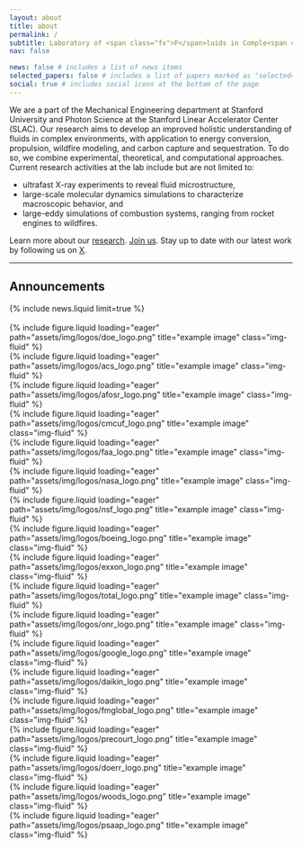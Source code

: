 ```yaml
---
layout: about
title: about
permalink: /
subtitle: Laboratory of <span class="fx">F</span>luids in Comple<span class="fx">x</span> Environments
nav: false

news: false # includes a list of news items
selected_papers: false # includes a list of papers marked as "selected={true}"
social: true # includes social icons at the bottom of the page
---
```


<!-- Write your biography here. Tell the world about yourself. Link to your favorite [subreddit](http://reddit.com). You can put a picture in, too. The code is already in, just name your picture `prof_pic.jpg` and put it in the `img/` folder.

Put your address / P.O. box / other info right below your picture. You can also disable any of these elements by editing `profile` property of the YAML header of your `_pages/about.md`. Edit `_bibliography/papers.bib` and Jekyll will render your [publications page](/al-folio/publications/) automatically.

Link to your social media connections, too. This theme is set up to use [Font Awesome icons](https://fontawesome.com/) and [Academicons](https://jpswalsh.github.io/academicons/), like the ones below. Add your Facebook, Twitter, LinkedIn, Google Scholar, or just disable all of them. -->

We are a part of the Mechanical Engineering department at Stanford University and Photon Science at the Stanford Linear Accelerator Center (SLAC). Our research aims to develop an improved holistic understanding of fluids in complex environments, with application to energy conversion, propulsion, wildfire modeling, and carbon capture and sequestration. To do so, we combine experimental, theoretical, and computational approaches. Current research activities at the lab include but are not limited to:

- ultrafast X-ray experiments to reveal fluid microstructure,
- large-scale molecular dynamics simulations to characterize macroscopic behavior, and
- large-eddy simulations of combustion systems, ranging from rocket engines to wildfires.

Learn more about our [research](/research). [Join us](/contact). Stay up to date with our latest work by following us on [X](https://twitter.com/fxlabstanford). 

<style>
.logo-section .row img {
    height: 100px; /* Set the height for all images */
    width: auto; /* Maintain aspect ratio */
    object-fit: contain; /* Ensure the image fits within the height */
}
</style>

<div class="post">

  <article class="large homepage">
    <!-- News -->
      <hr>
      <h2>
        <!--<a href="{{ '/news/' | relative_url }}" style="color: inherit">Announcements</a>-->
	Announcements
      </h2>
      {% include news.liquid limit=true %}
  </article>
</div>

<br>

<div class="logo-section">
    <div class="row">
        <div class="col-sm mt-3 mt-md-0">
            {% include figure.liquid loading="eager" path="assets/img/logos/doe_logo.png" title="example image" class="img-fluid" %}
        </div>
        <div class="col-sm mt-3 mt-md-0">
            {% include figure.liquid loading="eager" path="assets/img/logos/acs_logo.png" title="example image" class="img-fluid" %}
        </div>
        <div class="col-sm mt-3 mt-md-0">
            {% include figure.liquid loading="eager" path="assets/img/logos/afosr_logo.png" title="example image" class="img-fluid" %}
        </div>
        <div class="col-sm mt-3 mt-md-0">
            {% include figure.liquid loading="eager" path="assets/img/logos/cmcuf_logo.png" title="example image" class="img-fluid" %}
        </div>
        <div class="col-sm mt-3 mt-md-0">
            {% include figure.liquid loading="eager" path="assets/img/logos/faa_logo.png" title="example image" class="img-fluid" %}
        </div>
        <div class="col-sm mt-3 mt-md-0">
            {% include figure.liquid loading="eager" path="assets/img/logos/nasa_logo.png" title="example image" class="img-fluid" %}
        </div>
        <div class="col-sm mt-3 mt-md-0">
            {% include figure.liquid loading="eager" path="assets/img/logos/nsf_logo.png" title="example image" class="img-fluid" %}
        </div>
    </div>
    <div class="row">
        <div class="col-sm mt-3 mt-md-0">
            {% include figure.liquid loading="eager" path="assets/img/logos/boeing_logo.png" title="example image" class="img-fluid" %}
        </div>
        <div class="col-sm mt-3 mt-md-0">
            {% include figure.liquid loading="eager" path="assets/img/logos/exxon_logo.png" title="example image" class="img-fluid" %}
        </div>
        <div class="col-sm mt-3 mt-md-0">
            {% include figure.liquid loading="eager" path="assets/img/logos/total_logo.png" title="example image" class="img-fluid" %}
        </div>
        <div class="col-sm mt-3 mt-md-0">
            {% include figure.liquid loading="eager" path="assets/img/logos/onr_logo.png" title="example image" class="img-fluid" %}
        </div>
        <div class="col-sm mt-3 mt-md-0">
            {% include figure.liquid loading="eager" path="assets/img/logos/google_logo.png" title="example image" class="img-fluid" %}
        </div>
        <div class="col-sm mt-3 mt-md-0">
            {% include figure.liquid loading="eager" path="assets/img/logos/daikin_logo.png" title="example image" class="img-fluid" %}
        </div>
    </div>
    <div class="row">
        <div class="col-sm mt-3 mt-md-0">
            {% include figure.liquid loading="eager" path="assets/img/logos/fmglobal_logo.png" title="example image" class="img-fluid" %}
        </div>
        <div class="col-sm mt-3 mt-md-0">
            {% include figure.liquid loading="eager" path="assets/img/logos/precourt_logo.png" title="example image" class="img-fluid" %}
        </div>
        <div class="col-sm mt-3 mt-md-0">
            {% include figure.liquid loading="eager" path="assets/img/logos/doerr_logo.png" title="example image" class="img-fluid" %}
        </div>
        <div class="col-sm mt-3 mt-md-0">
            {% include figure.liquid loading="eager" path="assets/img/logos/woods_logo.png" title="example image" class="img-fluid" %}
        </div>
        <div class="col-sm mt-3 mt-md-0">
            {% include figure.liquid loading="eager" path="assets/img/logos/psaap_logo.png" title="example image" class="img-fluid" %}
        </div>
    </div>
</div>